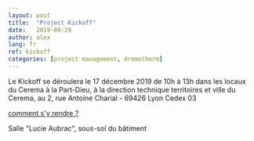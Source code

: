```yaml
---
layout: post
title:  "Project Kickoff"
date:   2019-09-29
author: alex
lang: fr
ref: kickoff
categories: [project management, dromotherm]
---
```

Le Kickoff se déroulera le 17 décembre 2019 de 10h à 13h dans les locaux du Cerema à la Part-Dieu, à la direction technique territoires et ville du Cerema, au 2, rue Antoine Charial - 69426 Lyon Cedex 03


[comment s'y rendre ?](https://maps.google.fr/maps?oe=utf-8&client=firefox-a&safe=images&q=2+rue+antoine+charial&ie=UTF8&hq=&hnear=2+Rue+Antoine+Charial,+69003+Lyon,+Rh%C3%B4ne,+Rh%C3%B4ne-Alpes&gl=fr&t=m&z=14&ll=45.758488,4.863417&source=embed)

Salle "Lucie Aubrac", sous-sol du bâtiment
